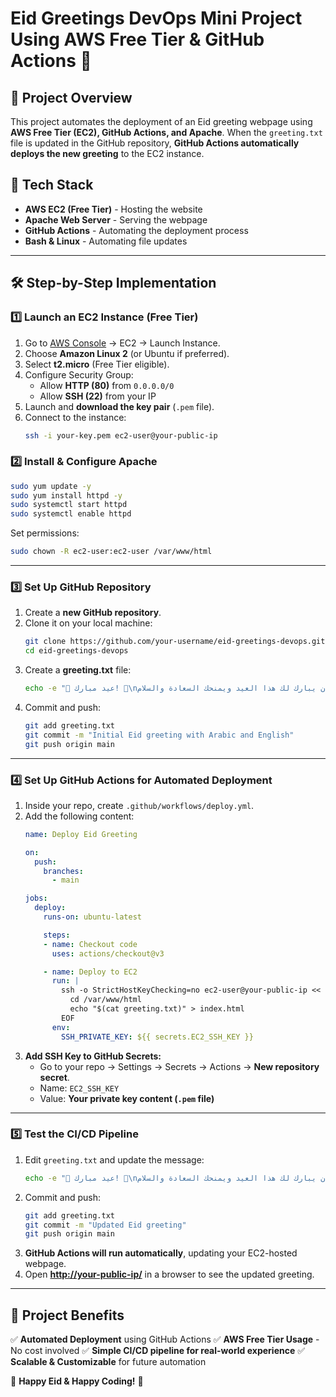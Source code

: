 # Eid Greetings DevOps Mini Project Using AWS Free Tier & GitHub Actions 🚀

## 📌 **Project Overview**

This project automates the deployment of an Eid greeting webpage using **AWS Free Tier (EC2), GitHub Actions, and Apache**. When the `greeting.txt` file is updated in the GitHub repository, **GitHub Actions automatically deploys the new greeting** to the EC2 instance.

## 🔧 **Tech Stack**

- **AWS EC2 (Free Tier)** - Hosting the website
- **Apache Web Server** - Serving the webpage
- **GitHub Actions** - Automating the deployment process
- **Bash & Linux** - Automating file updates

---

## 🛠️ **Step-by-Step Implementation**

### **1️⃣ Launch an EC2 Instance (Free Tier)**

1. Go to [AWS Console](https://aws.amazon.com/) → EC2 → Launch Instance.
2. Choose **Amazon Linux 2** (or Ubuntu if preferred).
3. Select **t2.micro** (Free Tier eligible).
4. Configure Security Group:
   - Allow **HTTP (80)** from `0.0.0.0/0`
   - Allow **SSH (22)** from your IP
5. Launch and **download the key pair** (`.pem` file).
6. Connect to the instance:
   ```bash
   ssh -i your-key.pem ec2-user@your-public-ip
   ```

### **2️⃣ Install & Configure Apache**

```bash
sudo yum update -y
sudo yum install httpd -y
sudo systemctl start httpd
sudo systemctl enable httpd
```

Set permissions:

```bash
sudo chown -R ec2-user:ec2-user /var/www/html
```

---

### **3️⃣ Set Up GitHub Repository**

1. Create a **new GitHub repository**.
2. Clone it on your local machine:
   ```bash
   git clone https://github.com/your-username/eid-greetings-devops.git
   cd eid-greetings-devops
   ```
3. Create a **greeting.txt** file:
   ```bash
   echo -e "💖 عيد مبارك! 💖\nنسأل الله أن يبارك لك هذا العيد ويمنحك السعادة والسلام.\nنتمنى لك نشرات خالية من الأخطاء وعمليات نشر ناجحة دائمًا! 🚀\n\n\n💖 Eid Mubarak! 💖\nMay Allah bless you with joy, peace, and prosperity this Eid.\nWishing you error-free logs and successful deployments always! 🚀" > greeting.txt
   ```
4. Commit and push:
   ```bash
   git add greeting.txt
   git commit -m "Initial Eid greeting with Arabic and English"
   git push origin main
   ```

---

### **4️⃣ Set Up GitHub Actions for Automated Deployment**

1. Inside your repo, create `.github/workflows/deploy.yml`.
2. Add the following content:
   ```yaml
   name: Deploy Eid Greeting

   on:
     push:
       branches:
         - main

   jobs:
     deploy:
       runs-on: ubuntu-latest

       steps:
       - name: Checkout code
         uses: actions/checkout@v3

       - name: Deploy to EC2
         run: |
           ssh -o StrictHostKeyChecking=no ec2-user@your-public-ip << 'EOF'
             cd /var/www/html
             echo "$(cat greeting.txt)" > index.html
           EOF
         env:
           SSH_PRIVATE_KEY: ${{ secrets.EC2_SSH_KEY }}
   ```
3. **Add SSH Key to GitHub Secrets:**
   - Go to your repo → Settings → Secrets → Actions → **New repository secret**.
   - Name: `EC2_SSH_KEY`
   - Value: **Your private key content (****`.pem`**** file)**

---

### **5️⃣ Test the CI/CD Pipeline**

1. Edit `greeting.txt` and update the message:
   ```bash
   echo -e "💖 عيد مبارك! 💖\nنسأل الله أن يبارك لك هذا العيد ويمنحك السعادة والسلام.\nنتمنى لك نشرات خالية من الأخطاء وعمليات نشر ناجحة دائمًا! 🚀\n\n\n💖 Eid Mubarak! 💖\nMay Allah bless you with joy, peace, and prosperity this Eid.\nWishing you error-free logs and successful deployments always! 🚀" > greeting.txt
   ```
2. Commit and push:
   ```bash
   git add greeting.txt
   git commit -m "Updated Eid greeting"
   git push origin main
   ```
3. **GitHub Actions will run automatically**, updating your EC2-hosted webpage.
4. Open **[http://your-public-ip/](http://your-public-ip/)** in a browser to see the updated greeting.

---

## 🚀 **Project Benefits**

✅ **Automated Deployment** using GitHub Actions
✅ **AWS Free Tier Usage** - No cost involved
✅ **Simple CI/CD pipeline for real-world experience**
✅ **Scalable & Customizable** for future automation

🌙 **Happy Eid & Happy Coding!** 💖

